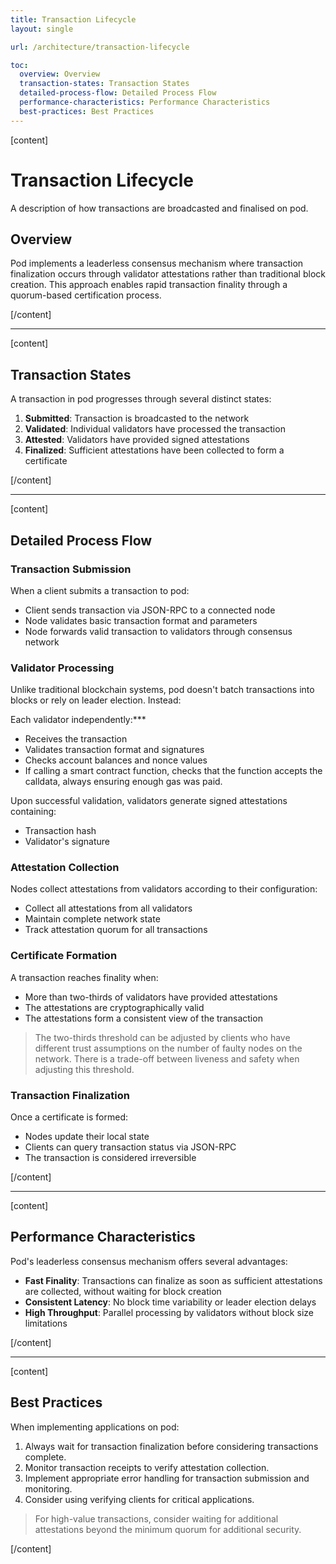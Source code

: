 ```yaml
---
title: Transaction Lifecycle
layout: single

url: /architecture/transaction-lifecycle

toc:
  overview: Overview
  transaction-states: Transaction States
  detailed-process-flow: Detailed Process Flow
  performance-characteristics: Performance Characteristics
  best-practices: Best Practices
---
```


<script>
  import {Code} from '$lib'
</script>

[content]

# Transaction Lifecycle

A description of how transactions are broadcasted and finalised on pod.

## Overview

Pod implements a leaderless consensus mechanism where transaction finalization occurs through validator attestations rather than traditional block creation. This approach enables rapid transaction finality through a quorum-based certification process.

[/content]

---

[content]

## Transaction States

A transaction in pod progresses through several distinct states:

1. **Submitted**: Transaction is broadcasted to the network
2. **Validated**: Individual validators have processed the transaction
3. **Attested**: Validators have provided signed attestations
4. **Finalized**: Sufficient attestations have been collected to form a certificate

[/content]

---

[content]

## Detailed Process Flow

### Transaction Submission

When a client submits a transaction to pod:

- Client sends transaction via JSON-RPC to a connected node
- Node validates basic transaction format and parameters
- Node forwards valid transaction to validators through consensus network

### Validator Processing

Unlike traditional blockchain systems, pod doesn't batch transactions into blocks or rely on leader election. Instead:

Each validator independently:\*\*\*

- Receives the transaction
- Validates transaction format and signatures
- Checks account balances and nonce values
- If calling a smart contract function, checks that the function accepts the calldata, always ensuring enough gas was paid.

Upon successful validation, validators generate signed attestations containing:

- Transaction hash
- Validator's signature

### Attestation Collection

Nodes collect attestations from validators according to their configuration:

- Collect all attestations from all validators
- Maintain complete network state
- Track attestation quorum for all transactions

### Certificate Formation

A transaction reaches finality when:

- More than two-thirds of validators have provided attestations
- The attestations are cryptographically valid
- The attestations form a consistent view of the transaction

> The two-thirds threshold can be adjusted by clients who have different trust assumptions on the number of faulty nodes on the network. There is a trade-off between liveness and safety when adjusting this threshold.

### Transaction Finalization

Once a certificate is formed:

- Nodes update their local state
- Clients can query transaction status via JSON-RPC
- The transaction is considered irreversible

[/content]

---

[content]

## Performance Characteristics

Pod's leaderless consensus mechanism offers several advantages:

- **Fast Finality**: Transactions can finalize as soon as sufficient attestations are collected, without waiting for block creation
- **Consistent Latency**: No block time variability or leader election delays
- **High Throughput**: Parallel processing by validators without block size limitations

[/content]

---

[content]

## Best Practices

When implementing applications on pod:

1. Always wait for transaction finalization before considering transactions complete.
2. Monitor transaction receipts to verify attestation collection.
3. Implement appropriate error handling for transaction submission and monitoring.
4. Consider using verifying clients for critical applications.

> For high-value transactions, consider waiting for additional attestations beyond the minimum quorum for additional security.

[/content]
